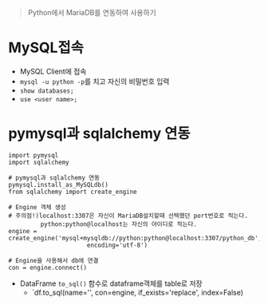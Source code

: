 > Python에서 MariaDB를 연동하여 사용하기

#  MySQL접속

- MySQL Client에 접속
- `mysql -u python -p`를 치고 자신의 비밀번호 입력
- `show databases;`  
- `use <user name>;`



# pymysql과 sqlalchemy 연동

``` import pymysql
import pymysql
import sqlalchemy

# pymysql과 sqlalchemy 연동
pymysql.install_as_MySQLdb()
from sqlalchemy import create_engine

# Engine 객체 생성
# 주의점!)localhost:3307은 자신이 MariaDB설치할때 선택했던 port번호로 적는다.
		 python:python@localhost는 자신의 아이디로 적는다.
engine = create_engine('mysql+mysqldb://python:python@localhost:3307/python_db',\
                      encoding='utf-8')

# Engine을 사용해서 db에 연결
con = engine.connect()
```

- DataFrame `to_sql()` 함수로 dataframe객체를 table로 저장 
  - `df.to_sql(name='<name>', con=engine, if_exists='replace', index=False)